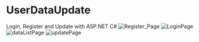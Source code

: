 # UserDataUpdate
Login, Register and Update with ASP.NET C#
![Register_Page](https://user-images.githubusercontent.com/80588363/225970812-abf8079e-fb7b-4041-914f-c81e53c3890c.png)
![LoginPage](https://user-images.githubusercontent.com/80588363/225970823-778aeddd-db8b-4784-8d0f-e571713f3e04.png)
![dataListPage](https://user-images.githubusercontent.com/80588363/225970825-6432d473-2bf8-43a1-8142-5668fbf956b1.png)
![updatePage](https://user-images.githubusercontent.com/80588363/225970826-85caf19a-0e04-4fbf-96a6-6a842e0f00c5.png)
